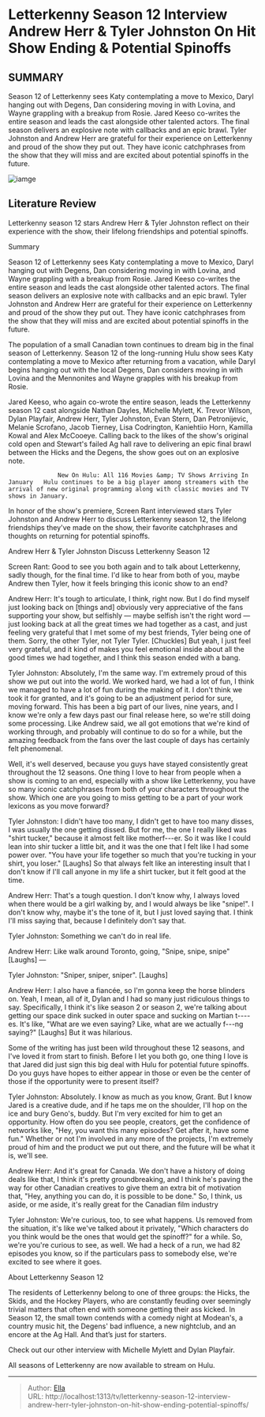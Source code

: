 # Letterkenny Season 12 Interview Andrew Herr &amp; Tyler Johnston On Hit Show Ending &amp; Potential Spinoffs


## SUMMARY 



  Season 12 of Letterkenny sees Katy contemplating a move to Mexico, Daryl hanging out with Degens, Dan considering moving in with Lovina, and Wayne grappling with a breakup from Rosie.   Jared Keeso co-writes the entire season and leads the cast alongside other talented actors. The final season delivers an explosive note with callbacks and an epic brawl.   Tyler Johnston and Andrew Herr are grateful for their experience on Letterkenny and proud of the show they put out. They have iconic catchphrases from the show that they will miss and are excited about potential spinoffs in the future.  

![iamge]()

## Literature Review
Letterkenny season 12 stars Andrew Herr &amp; Tyler Johnston reflect on their experience with the show, their lifelong friendships and potential spinoffs.


Summary

  Season 12 of Letterkenny sees Katy contemplating a move to Mexico, Daryl hanging out with Degens, Dan considering moving in with Lovina, and Wayne grappling with a breakup from Rosie.   Jared Keeso co-writes the entire season and leads the cast alongside other talented actors. The final season delivers an explosive note with callbacks and an epic brawl.   Tyler Johnston and Andrew Herr are grateful for their experience on Letterkenny and proud of the show they put out. They have iconic catchphrases from the show that they will miss and are excited about potential spinoffs in the future.  





The population of a small Canadian town continues to dream big in the final season of Letterkenny. Season 12 of the long-running Hulu show sees Katy contemplating a move to Mexico after returning from a vacation, while Daryl begins hanging out with the local Degens, Dan considers moving in with Lovina and the Mennonites and Wayne grapples with his breakup from Rosie.




Jared Keeso, who again co-wrote the entire season, leads the Letterkenny season 12 cast alongside Nathan Dayles, Michelle Mylett, K. Trevor Wilson, Dylan Playfair, Andrew Herr, Tyler Johnston, Evan Stern, Dan Petronijevic, Melanie Scrofano, Jacob Tierney, Lisa Codrington, Kaniehtiio Horn, Kamilla Kowal and Alex McCooeye. Calling back to the likes of the show&#39;s original cold open and Stewart&#39;s failed Ag hall rave to delivering an epic final brawl between the Hicks and the Degens, the show goes out on an explosive note.

                  New On Hulu: All 116 Movies &amp; TV Shows Arriving In January   Hulu continues to be a big player among streamers with the arrival of new original programming along with classic movies and TV shows in January.    

In honor of the show&#39;s premiere, Screen Rant interviewed stars Tyler Johnston and Andrew Herr to discuss Letterkenny season 12, the lifelong friendships they&#39;ve made on the show, their favorite catchphrases and thoughts on returning for potential spinoffs.





 Andrew Herr &amp; Tyler Johnston Discuss Letterkenny Season 12 
          

Screen Rant: Good to see you both again and to talk about Letterkenny, sadly though, for the final time. I&#39;d like to hear from both of you, maybe Andrew then Tyler, how it feels bringing this iconic show to an end?


Andrew Herr: It&#39;s tough to articulate, I think, right now. But I do find myself just looking back on [things and] obviously very appreciative of the fans supporting your show, but selfishly — maybe selfish isn&#39;t the right word — just looking back at all the great times we had together as a cast, and just feeling very grateful that I met some of my best friends, Tyler being one of them. Sorry, the other Tyler, not Tyler Tyler. [Chuckles] But yeah, I just feel very grateful, and it kind of makes you feel emotional inside about all the good times we had together, and I think this season ended with a bang.






Tyler Johnston: Absolutely, I&#39;m the same way. I&#39;m extremely proud of this show we put out into the world. We worked hard, we had a lot of fun, I think we managed to have a lot of fun during the making of it. I don&#39;t think we took it for granted, and it&#39;s going to be an adjustment period for sure, moving forward. This has been a big part of our lives, nine years, and I know we&#39;re only a few days past our final release here, so we&#39;re still doing some processing. Like Andrew said, we all got emotions that we&#39;re kind of working through, and probably will continue to do so for a while, but the amazing feedback from the fans over the last couple of days has certainly felt phenomenal.


Well, it&#39;s well deserved, because you guys have stayed consistently great throughout the 12 seasons. One thing I love to hear from people when a show is coming to an end, especially with a show like Letterkenny, you have so many iconic catchphrases from both of your characters throughout the show. Which one are you going to miss getting to be a part of your work lexicons as you move forward?





Tyler Johnston: I didn&#39;t have too many, I didn&#39;t get to have too many disses, I was usually the one getting dissed. But for me, the one I really liked was &#34;shirt tucker,&#34; because it almost felt like motherf---er. So it was like I could lean into shir tucker a little bit, and it was the one that I felt like I had some power over. &#34;You have your life together so much that you&#39;re tucking in your shirt, you loser.&#34; [Laughs] So that always felt like an interesting insult that I don&#39;t know if I&#39;ll call anyone in my life a shirt tucker, but it felt good at the time.



Andrew Herr: That&#39;s a tough question. I don&#39;t know why, I always loved when there would be a girl walking by, and I would always be like &#34;snipe!&#34;. I don&#39;t know why, maybe it&#39;s the tone of it, but I just loved saying that. I think I&#39;ll miss saying that, because I definitely don&#39;t say that.



Tyler Johnston: Something we can&#39;t do in real life.






Andrew Herr: Like walk around Toronto, going, &#34;Snipe, snipe, snipe&#34; [Laughs] —



Tyler Johnston: &#34;Sniper, sniper, sniper&#34;. [Laughs]



Andrew Herr: I also have a fiancée, so I&#39;m gonna keep the horse blinders on. Yeah, I mean, all of it, Dylan and I had so many just ridiculous things to say. Specifically, I think it&#39;s like season 2 or season 2, we&#39;re talking about getting our space dink sucked in outer space and sucking on Martian t----es. It&#39;s like, &#34;What are we even saying? Like, what are we actually f---ng saying?&#34; [Laughs] But it was hilarious.


          

Some of the writing has just been wild throughout these 12 seasons, and I&#39;ve loved it from start to finish. Before I let you both go, one thing I love is that Jared did just sign this big deal with Hulu for potential future spinoffs. Do you guys have hopes to either appear in those or even be the center of those if the opportunity were to present itself?





Tyler Johnston: Absolutely. I know as much as you know, Grant. But I know Jared is a creative dude, and if he taps me on the shoulder, I&#39;ll hop on the ice and bury Geno&#39;s, buddy. But I&#39;m very excited for him to get an opportunity. How often do you see people, creators, get the confidence of networks like, &#34;Hey, you want this many episodes? Get after it, have some fun.&#34; Whether or not I&#39;m involved in any more of the projects, I&#39;m extremely proud of him and the product we put out there, and the future will be what it is, we&#39;ll see.



Andrew Herr: And it&#39;s great for Canada. We don&#39;t have a history of doing deals like that, I think it&#39;s pretty groundbreaking, and I think he&#39;s paving the way for other Canadian creatives to give them an extra bit of motivation that, &#34;Hey, anything you can do, it is possible to be done.&#34; So, I think, us aside, or me aside, it&#39;s really great for the Canadian film industry



Tyler Johnston: We&#39;re curious, too, to see what happens. Us removed from the situation, it&#39;s like we&#39;ve talked about it privately, &#34;Which characters do you think would be the ones that would get the spinoff?&#34; for a while. So, we&#39;re you&#39;re curious to see, as well. We had a heck of a run, we had 82 episodes you know, so if the particulars pass to somebody else, we&#39;re excited to see where it goes.







 About Letterkenny Season 12 
         

The residents of Letterkenny belong to one of three groups: the Hicks, the Skids, and the Hockey Players, who are constantly feuding over seemingly trivial matters that often end with someone getting their ass kicked. In Season 12, the small town contends with a comedy night at Modean&#39;s, a country music hit, the Degens&#39; bad influence, a new nightclub, and an encore at the Ag Hall. And that’s just for starters.

Check out our other interview with Michelle Mylett and Dylan Playfair.



All seasons of Letterkenny are now available to stream on Hulu.






---

> Author: [Ella](https://instagram.hk.cn/)  
> URL: http://localhost:1313/tv/letterkenny-season-12-interview-andrew-herr-tyler-johnston-on-hit-show-ending-potential-spinoffs/  

